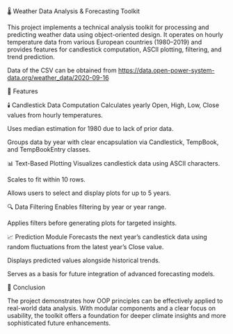 🌡️ Weather Data Analysis & Forecasting Toolkit

This project implements a technical analysis toolkit for processing and predicting weather data using object-oriented design. It operates on hourly temperature data from various European countries (1980–2019) and provides features for candlestick computation, ASCII plotting, filtering, and trend prediction.

Data of the CSV can be obtained from https://data.open-power-system-data.org/weather_data/2020-09-16

🔧 Features

🕯️ Candlestick Data Computation
Calculates yearly Open, High, Low, Close values from hourly temperatures.

Uses median estimation for 1980 due to lack of prior data.

Groups data by year with clear encapsulation via Candlestick, TempBook, and TempBookEntry classes.

📊 Text-Based Plotting
Visualizes candlestick data using ASCII characters.

Scales to fit within 10 rows.

Allows users to select and display plots for up to 5 years.

🔍 Data Filtering
Enables filtering by year or year range.

Applies filters before generating plots for targeted insights.

📈 Prediction Module
Forecasts the next year’s candlestick data using random fluctuations from the latest year’s Close value.

Displays predicted values alongside historical trends.

Serves as a basis for future integration of advanced forecasting models.

🧠 Conclusion

The project demonstrates how OOP principles can be effectively applied to real-world data analysis. With modular components and a clear focus on usability, the toolkit offers a foundation for deeper climate insights and more sophisticated future enhancements.
